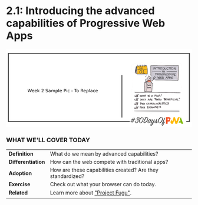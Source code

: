# 2.1: Introducing the advanced capabilities of Progressive Web Apps

![Placeholder Banner Only. Replace when final assets ready.](_media/day-01.png)

### WHAT WE'LL COVER TODAY

| | |
|:--|:--- |
| **Definition** | What do we mean by advanced capabilities? |
| **Differentiation** | How can the web compete with traditional apps? |
| **Adoption**| How are these capabilities created? Are they standardized? |
| **Exercise**| Check out what your browser can do today. |
| **Related**| Learn more about ["Project Fugu"](https://fugu-tracker.web.app/). |
| |

<br/>

